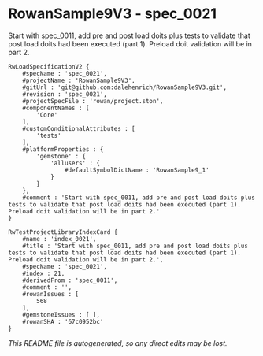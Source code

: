 # RowanSample9V3 - spec_0021
Start with spec_0011, add pre and post load doits plus tests to validate that post load doits had been executed (part 1). Preload doit validation will be in part 2.
```
RwLoadSpecificationV2 {
	#specName : 'spec_0021',
	#projectName : 'RowanSample9V3',
	#gitUrl : 'git@github.com:dalehenrich/RowanSample9V3.git',
	#revision : 'spec_0021',
	#projectSpecFile : 'rowan/project.ston',
	#componentNames : [
		'Core'
	],
	#customConditionalAttributes : [
		'tests'
	],
	#platformProperties : {
		'gemstone' : {
			'allusers' : {
				#defaultSymbolDictName : 'RowanSample9_1'
			}
		}
	},
	#comment : 'Start with spec_0011, add pre and post load doits plus tests to validate that post load doits had been executed (part 1). Preload doit validation will be in part 2.'
}

RwTestProjectLibraryIndexCard {
	#name : 'index_0021',
	#title : 'Start with spec_0011, add pre and post load doits plus tests to validate that post load doits had been executed (part 1). Preload doit validation will be in part 2.',
	#specName : 'spec_0021',
	#index : 21,
	#derivedFrom : 'spec_0011',
	#comment : '',
	#rowanIssues : [
		568
	],
	#gemstoneIssues : [ ],
	#rowanSHA : '67c0952bc'
}
```

*This README file is autogenerated, so any direct edits may be lost.*
